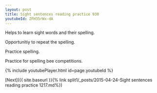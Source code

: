 ```yaml
---
layout: post
title: Sight sentences reading practice 930
youtubeId: ZFH35rWx-dA
---
```

 
 
Helps to learn sight words and their spelling.

Opportunitiy to repeat the spelling. 

Practice spelling. 
 
Practice for spelling bee competitions. 
 
{% include youtubePlayer.html id=page.youtubeId %}
 
 

[Next]({{ site.baseurl }}{% link  split1/_posts/2015-04-24-Sight sentences reading practice 1217.md%})
 
